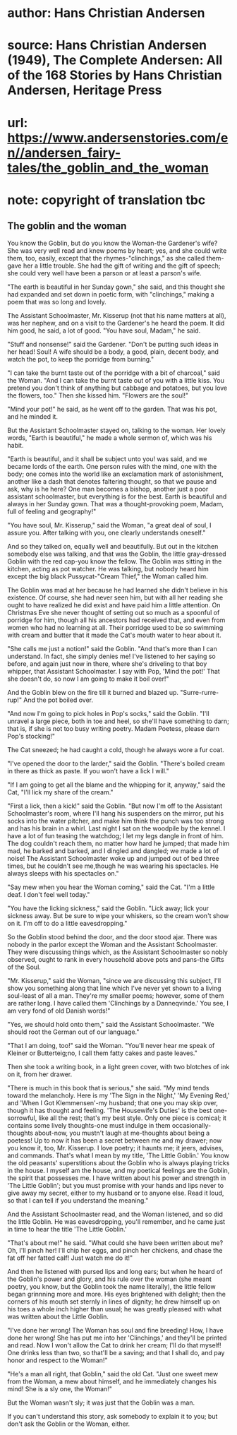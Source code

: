 # author: Hans Christian Andersen
# source: Hans Christian Andersen (1949), The Complete Andersen: All of the 168 Stories by Hans Christian Andersen, Heritage Press
# url: https://www.andersenstories.com/en//andersen_fairy-tales/the_goblin_and_the_woman
# note: copyright of translation tbc

## The goblin and the woman 

You know the Goblin, but do you know the Woman-the Gardener's wife? She
was very well read and knew poems by heart; yes, and she could write
them, too, easily, except that the rhymes-"clinchings," as she called
them-gave her a little trouble. She had the gift of writing and the gift
of speech; she could very well have been a parson or at least a
parson's wife.

"The earth is beautiful in her Sunday gown," she said, and this
thought she had expanded and set down in poetic form, with
"clinchings," making a poem that was so long and lovely.

The Assistant Schoolmaster, Mr. Kisserup (not that his name matters at
all), was her nephew, and on a visit to the Gardener's he heard the
poem. It did him good, he said, a lot of good. "You have soul, Madam,"
he said.

"Stuff and nonsense!" said the Gardener. "Don't be putting such
ideas in her head! Soul! A wife should be a body, a good, plain, decent
body, and watch the pot, to keep the porridge from burning."

"I can take the burnt taste out of the porridge with a bit of
charcoal," said the Woman. "And I can take the burnt taste out of you
with a little kiss. You pretend you don't think of anything but cabbage
and potatoes, but you love the flowers, too." Then she kissed him.
"Flowers are the soul!"

"Mind your pot!" he said, as he went off to the garden. That was his
pot, and he minded it.

But the Assistant Schoolmaster stayed on, talking to the woman. Her
lovely words, "Earth is beautiful," he made a whole sermon of, which
was his habit.

"Earth is beautiful, and it shall be subject unto you! was said, and we
became lords of the earth. One person rules with the mind, one with the
body; one comes into the world like an exclamation mark of astonishment,
another like a dash that denotes faltering thought, so that we pause and
ask, why is he here? One man becomes a bishop, another just a poor
assistant schoolmaster, but everything is for the best. Earth is
beautiful and always in her Sunday gown. That was a thought-provoking
poem, Madam, full of feeling and geography!"

"You have soul, Mr. Kisserup," said the Woman, "a great deal of soul,
I assure you. After talking with you, one clearly understands oneself."

And so they talked on, equally well and beautifully. But out in the
kitchen somebody else was talking, and that was the Goblin, the little
gray-dressed Goblin with the red cap-you know the fellow. The Goblin was
sitting in the kitchen, acting as pot watcher. He was talking, but
nobody heard him except the big black Pussycat-"Cream Thief," the
Woman called him.

The Goblin was mad at her because he had learned she didn't believe in
his existence. Of course, she had never seen him, but with all her
reading she ought to have realized he did exist and have paid him a
little attention. On Christmas Eve she never thought of setting out so
much as a spoonful of porridge for him, though all his ancestors had
received that, and even from women who had no learning at all. Their
porridge used to be so swimming with cream and butter that it made the
Cat's mouth water to hear about it.

"She calls me just a notion!" said the Goblin. "And that's more than
I can understand. In fact, she simply denies me! I've listened to her
saying so before, and again just now in there, where she's driveling to
that boy whipper, that Assistant Schoolmaster. I say with Pop, 'Mind
the pot!' That she doesn't do, so now I am going to make it boil
over!"

And the Goblin blew on the fire till it burned and blazed up.
"Surre-rurre-rup!" And the pot boiled over.

"And now I'm going to pick holes in Pop's socks," said the Goblin.
"I'll unravel a large piece, both in toe and heel, so she'll have
something to darn; that is, if she is not too busy writing poetry. Madam
Poetess, please darn Pop's stocking!"

The Cat sneezed; he had caught a cold, though he always wore a fur coat.

"I've opened the door to the larder," said the Goblin. "There's
boiled cream in there as thick as paste. If you won't have a lick I
will."

"If I am going to get all the blame and the whipping for it, anyway,"
said the Cat, "I'll lick my share of the cream."

"First a lick, then a kick!" said the Goblin. "But now I'm off to
the Assistant Schoolmaster's room, where I'll hang his suspenders on
the mirror, put his socks into the water pitcher, and make him think the
punch was too strong and has his brain in a whirl. Last night I sat on
the woodpile by the kennel. I have a lot of fun teasing the watchdog; I
let my legs dangle in front of him. The dog couldn't reach them, no
matter how hard he jumped; that made him mad, he barked and barked, and
I dingled and dangled; we made a lot of noise! The Assistant
Schoolmaster woke up and jumped out of bed three times, but he couldn't
see me,though he was wearing his spectacles. He always sleeps with his
spectacles on."

"Say mew when you hear the Woman coming," said the Cat. "I'm a
little deaf. I don't feel well today."

"You have the licking sickness," said the Goblin. "Lick away; lick
your sickness away. But be sure to wipe your whiskers, so the cream
won't show on it. I'm off to do a little eavesdropping."

So the Goblin stood behind the door, and the door stood ajar. There was
nobody in the parlor except the Woman and the Assistant Schoolmaster.
They were discussing things which, as the Assistant Schoolmaster so
nobly observed, ought to rank in every household above pots and pans-the
Gifts of the Soul.

"Mr. Kisserup," said the Woman, "since we are discussing this
subject, I'll show you something along that line which I've never yet
shown to a living soul-least of all a man. They're my smaller poems;
however, some of them are rather long. I have called them 'Clinchings
by a Danneqvinde.' You see, I am very fond of old Danish words!"

"Yes, we should hold onto them," said the Assistant Schoolmaster. "We
should root the German out of our language."

"That I am doing, too!" said the Woman. "You'll never hear me speak
of Kleiner or Butterteig;no, I call them fatty cakes and paste leaves."

Then she took a writing book, in a light green cover, with two blotches
of ink on it, from her drawer.

"There is much in this book that is serious," she said. "My mind
tends toward the melancholy. Here is my 'The Sign in the Night,' 'My
Evening Red,' and 'When I Got Klemmensen'-my husband; that one you
may skip over, though it has thought and feeling. 'The Housewife's
Duties' is the best one-sorrowful, like all the rest; that's my best
style. Only one piece is comical; it contains some lively thoughts-one
must indulge in them occasionally-thoughts about-now, you mustn't laugh
at me-thoughts about being a poetess! Up to now it has been a secret
between me and my drawer; now you know it, too, Mr. Kisserup. I love
poetry; it haunts me; it jeers, advises, and commands. That's what I
mean by my title, 'The Little Goblin.' You know the old peasants'
superstitions about the Goblin who is always playing tricks in the
house. I myself am the house, and my poetical feelings are the Goblin,
the spirit that possesses me. I have written about his power and
strength in 'The Little Goblin'; but you must promise with your hands
and lips never to give away my secret, either to my husband or to anyone
else. Read it loud, so that I can tell if you understand the meaning."

And the Assistant Schoolmaster read, and the Woman listened, and so did
the little Goblin. He was eavesdropping, you'll remember, and he came
just in time to hear the title 'The Little Goblin.'

"That's about me!" he said. "What could she have been written about
me? Oh, I'll pinch her! I'll chip her eggs, and pinch her chickens,
and chase the fat off her fatted calf! Just watch me do it!"

And then he listened with pursed lips and long ears; but when he heard
of the Goblin's power and glory, and his rule over the woman (she meant
poetry, you know, but the Goblin took the name literally), the little
fellow began grinnning more and more. His eyes brightened with delight;
then the corners of his mouth set sternly in lines of dignity; he drew
himself up on his toes a whole inch higher than usual; he was greatly
pleased with what was written about the Little Goblin.

"I've done her wrong! The Woman has soul and fine breeding! How, I
have done her wrong! She has put me into her 'Clinchings,' and
they'll be printed and read. Now I won't allow the Cat to drink her
cream; I'll do that myself! One drinks less than two, so that'll be a
saving; and that I shall do, and pay honor and respect to the Woman!"

"He's a man all right, that Goblin," said the old Cat. "Just one
sweet mew from the Woman, a mew about himself, and he immediately
changes his mind! She is a sly one, the Woman!"

But the Woman wasn't sly; it was just that the Goblin was a man.

If you can't understand this story, ask somebody to explain it to you;
but don't ask the Goblin or the Woman, either.
